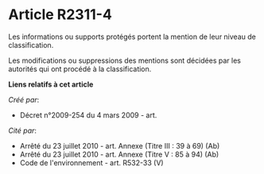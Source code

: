 # Article R2311-4

Les informations ou supports protégés portent la mention de leur niveau de classification.

Les modifications ou suppressions des mentions sont décidées par les autorités qui ont procédé à la classification.

**Liens relatifs à cet article**

_Créé par_:

  - Décret n°2009-254 du 4 mars 2009 - art.

_Cité par_:

  - Arrêté du 23 juillet 2010 - art. Annexe (Titre III : 39 à 69) (Ab)
  - Arrêté du 23 juillet 2010 - art. Annexe (Titre V : 85 à 94) (Ab)
  - Code de l'environnement - art. R532-33 (V)
